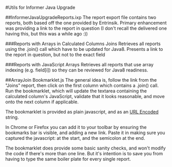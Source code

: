#Utils for Informer Java Upgrade

##InformerJavaUpgradeReports.ixp
The report export file contains two reports, both based off the one
provided by Entrinsik. Primary enhancement was providing a link to the report in question (I don't recall the delivered one having this, but this was a while ago :))

###Reports with Arrays in Calculated Columns Joins
Retrieves all reports using the .join() call which have to be updated
for Java8. Presents a link to the report in question, but not to the exact field

###Reports with JavaScript Arrays
Retrieves all reports that use array indexing (e.g. field[i]) so they
can be reviewed for Java8 readiness.

##ArrayJoin Bookmarklet.js
The general idea is, follow the link from the "Joins" report, then click on the first column which contains a .join() call. Run the bookmarklet, which will update the textarea containing the calculated column's JavaScript, validate that it looks reasonable, and move onto the next column if applicable.

The bookmarklet is provided as plain javascript, and as an [URL Encoded](https://www.w3schools.com/tags/ref_urlencode.asp) string.

In Chrome or Firefox you can add it to your toolbar by ensuring the bookmarks bar is visible, and adding a new link. Paste it in making sure you captured the javascript: at the start, and the semicolon at the end.

The bookmarklet does provide some basic sanity checks, and won't modify the code if there's more than one line. But it's intention is to save you from having to type the same boiler plate for every single report.
